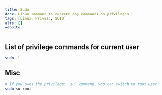 ```yaml
---
title: Sudo
desc: Linux command to execute any commands as privileges.
tags: [Linux, PrivEsc, SUID]
alts: []
website:
---
```


## List of privilege commands for current user

```sh
sudo -l
```

## Misc

```sh
# If you owns the privileges `su` command, you can switch to root user
sudo su root
```